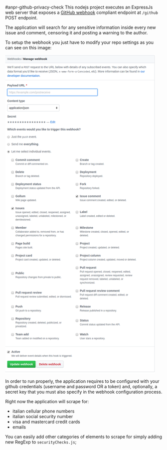 #anpr-github-privacy-check
This nodejs project executes an ExpressJs web server that exposes a 
[GitHub webhook](https://developer.github.com/webhooks) compliant endpoint
at `/github` POST endpoint.

The application will search for any sensitive information inside every new issue
and comment, censoring it and posting a warning to the author.

To setup the webhook you just have to modify your repo settings as you can
see on this image: 


![Immagine di configurazione web hooks github](https://github.com/SoluzioniFutura/anpr-github-privacy-check/blob/master/info.png?raw=true)


In order to run properly, the application requires to be configured with your
github credentials (username and password OR a token) and, optionally, a secret key
that you must also specify in the webhook configuration process.

Right now the application will scrape for:
- italian cellular phone numbers
- italian social security number
- visa and mastercard credit cards
- emails

You can easily add other categories of elements to scrape for simply adding 
new RegExp to `securityChecks.js`;
